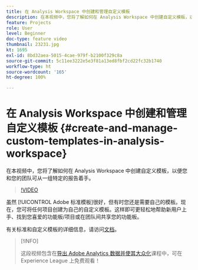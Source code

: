 ```yaml
---
title: 在 Analysis Workspace 中创建和管理自定义模板
description: 在本视频中，您将了解如何在 Analysis Workspace 中创建自定义模板，以便您和您的团队可从一组特定的报告着手。
feature: Projects
role: User
level: Beginner
doc-type: feature video
thumbnail: 23231.jpg
kt: 1695
exl-id: 8bd32aea-5015-4cae-979f-b2100f329c8a
source-git-commit: 5c11ee3222e5e3f81a13ed8fbf2cd22fc32b1740
workflow-type: ht
source-wordcount: '165'
ht-degree: 100%

---
```


# 在 Analysis Workspace 中创建和管理自定义模板 {#create-and-manage-custom-templates-in-analysis-workspace}

在本视频中，您将了解如何在 Analysis Workspace 中创建自定义模板，以便您和您的团队可从一组特定的报告着手。

>[!VIDEO](https://video.tv.adobe.com/v/23231/?quality=12)

虽然 [!UICONTROL Adobe 标准模板]很好，但有时您还是需要自己的模板。现在，您可将任何项目创建为自己的自定义模板。这样即可更轻松地帮助新用户上手、找到您喜爱的功能板/项目或在团队间共享您的功能板。

有关标准和自定义模板的详细信息，请访问[文档](https://experienceleague.adobe.com/docs/analytics/analyze/analysis-workspace/build-workspace-project/starter-projects.html?lang=zh-Hans)。

>[!INFO]
>
> 这段视频包含在[导出 Adobe Analytics 数据并使其大众化](https://experienceleague.adobe.com/?recommended=Analytics-A-1-2022.1.democratizing)课程中，可在 Experience League 上免费观看！